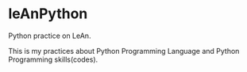# leAnPython
Python practice on LeAn.

This is my practices about Python Programming Language and Python Programming skills(codes).
